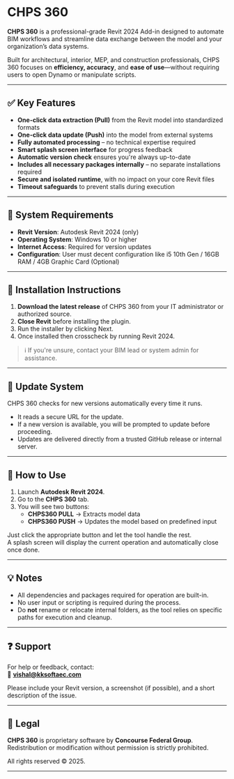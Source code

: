 # CHPS 360

**CHPS 360** is a professional-grade Revit 2024 Add-in designed to automate BIM workflows and streamline data exchange between the model and your organization’s data systems.

Built for architectural, interior, MEP, and construction professionals, CHPS 360 focuses on **efficiency, accuracy**, and **ease of use**—without requiring users to open Dynamo or manipulate scripts.

---

## ✅ Key Features

- **One-click data extraction (Pull)** from the Revit model into standardized formats
- **One-click data update (Push)** into the model from external systems
- **Fully automated processing** – no technical expertise required
- **Smart splash screen interface** for progress feedback
- **Automatic version check** ensures you're always up-to-date
- **Includes all necessary packages internally** – no separate installations required
- **Secure and isolated runtime**, with no impact on your core Revit files
- **Timeout safeguards** to prevent stalls during execution

---

## 📌 System Requirements

- **Revit Version**: Autodesk Revit 2024 (only)
- **Operating System**: Windows 10 or higher
- **Internet Access**: Required for version updates
- **Configuration**: User must decent configuration like i5 10th Gen / 16GB RAM / 4GB Graphic Card (Optional)

---

## 💼 Installation Instructions

1. **Download the latest release** of CHPS 360 from your IT administrator or authorized source.
2. **Close Revit** before installing the plugin.
3. Run the installer by clicking Next.
4. Once installed then crosscheck by running Revit 2024.

> ℹ️ If you're unsure, contact your BIM lead or system admin for assistance.

---

## 🔁 Update System

CHPS 360 checks for new versions automatically every time it runs.

- It reads a secure URL for the update.
- If a new version is available, you will be prompted to update before proceeding.
- Updates are delivered directly from a trusted GitHub release or internal server.

---

## 🧭 How to Use

1. Launch **Autodesk Revit 2024**.
2. Go to the **CHPS 360** tab.
3. You will see two buttons:
   - **CHPS360 PULL** → Extracts model data
   - **CHPS360 PUSH** → Updates the model based on predefined input

Just click the appropriate button and let the tool handle the rest.  
A splash screen will display the current operation and automatically close once done.

---

## 💡 Notes

- All dependencies and packages required for operation are built-in.
- No user input or scripting is required during the process.
- Do **not** rename or relocate internal folders, as the tool relies on specific paths for execution and cleanup.

---

## ❓ Support

For help or feedback, contact:  
📧 **vishal@kksoftaec.com**

Please include your Revit version, a screenshot (if possible), and a short description of the issue.

---

## 🔐 Legal

**CHPS 360** is proprietary software by **Concourse Federal Group**. Redistribution or modification without permission is strictly prohibited.

All rights reserved © 2025.

---
